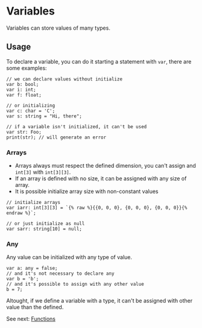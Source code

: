 # Variables
Variables can store values of many types.

## Usage
To declare a variable, you can do it starting a statement with `var`, there are some examples:

```cp
// we can declare values without initialize
var b: bool;
var i: int;
var f: float;

// or initializing
var c: char = 'C';
var s: string = "Hi, there";

// if a variable isn't initialized, it can't be used
var str: Foo;
print(str); // will generate an error

```

### Arrays

- Arrays always must respect the defined dimension, you can't assign and `int[3]` with `int[3][3]`.
- If an array is defined with no size, it can be assigned with any size of array.
- It is possible initialize array size with non-constant values

```cp
// initialize arrays
var iarr: int[3][3] = `{% raw %}{{0, 0, 0}, {0, 0, 0}, {0, 0, 0}}{% endraw %}`;

// or just initialize as null
var sarr: string[10] = null;
```

### Any

Any value can be initialized with any type of value.
```cp
var a: any = false;
// and it's not necessary to declare any
var b = 'b';
// and it's possible to assign with any other value
b = 7;
```
Altought, if we define a variable with a type, it can't be assigned with other value than the defined.

See next: [Functions](/functions)
